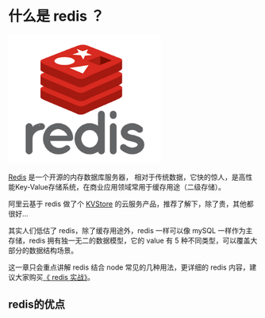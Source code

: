 # 什么是 redis ？

![./1.jpg](./1.jpg)

[Redis](http://www.redis.cn/) 是一个开源的内存数据库服务器， 相对于传统数据，它快的惊人，是高性能Key-Value存储系统，在商业应用领域常用于缓存用途（二级存储）。

阿里云基于 redis 做了个 [KVStore](http://www.aliyun.com/product/kvstore) 的云服务产品，推荐了解下，除了贵，其他都很好...

其实人们低估了 redis，除了缓存用途外，redis 一样可以像 mySQL 一样作为主存储，redis 拥有独一无二的数据模型，它的 value 有 5 种不同类型，可以覆盖大部分的数据结构场景。

这一章只会重点讲解 redis 结合 node 常见的几种用法，更详细的 redis 内容，建议大家购买[《 redis 实战》](https://s.taobao.com/search?initiative_id=tbindexz_20151118&ie=utf8&spm=a21bo.7724922.8452-taobao-item.2&sourceId=tb.index&search_type=item&ssid=s5-e&commend=all&imgfile=&q=redis%E5%AE%9E%E6%88%98&suggest=history_1&_input_charset=utf-8&wq=redis&suggest_query=redis&source=suggest)。

## redis的优点



